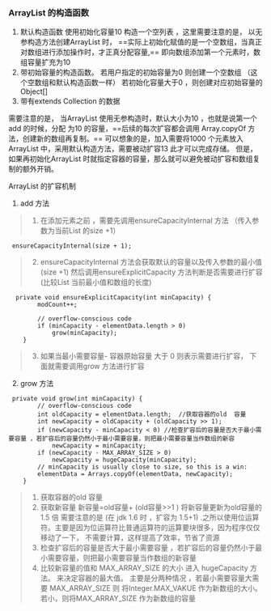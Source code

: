 ### ArrayList 的构造函数

1. 默认构造函数  使用初始化容量10 构造一个空列表 ，这里需要注意的是， 以无参构造方法创建ArrayList  时， ==实际上初始化赋值的是一个空数组，当真正对数组进行添加操作时，才正真分配容量,== 即向数组添加第一个元素时，数组容量扩充为10 
2. 带初始容量的构造函数。 若用户指定的初始容量为0 则创建一个空数组 （这个空数组和默认构造函数一样） 若初始化容量大于0 ，则创建对应初始容量的Object[] 
3. 带有extends  Collection 的数据

需要注意的是， 当ArrayList 使用无参构造时，默认大小为10 ，也就是说第一个add 的时候，分配 为10 的容量，==后续的每次扩容都会调用 Array.copyOf  方法，创建新的数组再复制。== 可以想象的是，加入需要将1000 个元素放入 ArrayList 中，采用默认构造方法，需要被动扩容13 此才可以完成存储。 但是，如果再初始化ArrayList 时就指定容器的容量，那么就可以避免被动扩容和数组复制的额外开销。

ArrayList 的扩容机制

1. add 方法

> 1. 在添加元素之前 ，需要先调用ensureCapacityInternal 方法 （传入参数为当前List 的size +1）

```
 ensureCapacityInternal(size + 1);
```

> 2. ensureCapacityInternal 方法会获取默认的容量以及传入参数的最小值(size +1) 然后调用ensureExplicitCapacity 方法判断是否需要进行扩容(比较List 当前最小值和数组的长度) 

```
  private void ensureExplicitCapacity(int minCapacity) {
        modCount++;

        // overflow-conscious code
        if (minCapacity - elementData.length > 0)
            grow(minCapacity);
    }
```


> 3. 如果当最小需要容量- 容器原始容量  大于 0 则表示需要进行扩容， 下面就需要调用grow 方法进行扩容

2. grow 方法

```
 private void grow(int minCapacity) {
        // overflow-conscious code
        int oldCapacity = elementData.length;  //获取容器的old  容量
        int newCapacity = oldCapacity + (oldCapacity >> 1); 
        if (newCapacity - minCapacity < 0) //检查扩容后的容量是否大于最小需要容量 ，若扩容后的容量仍然小于最小需要容量，则把最小需要容量当作数组的新容
            newCapacity = minCapacity;
        if (newCapacity - MAX_ARRAY_SIZE > 0)
            newCapacity = hugeCapacity(minCapacity);
        // minCapacity is usually close to size, so this is a win:
        elementData = Arrays.copyOf(elementData, newCapacity);
    }
```
> 1. 获取容器的old  容量
> 2. 获取新容量  新容量=old容量+ (old容量>>1 ) 将新容量更新为old容量的1.5 倍 需要注意的是 (在 jdk 1.6 时 ，扩容为 1.5+1)  .之所以使用位运算符。主要是因为位运算符比普通运算符的运算要块很多，因为程序仅仅移动了一下， 不需要计算，这样提高了效率，节省了资源
> 3. 检查扩容后的容量是否大于最小需要容量 ，若扩容后的容量仍然小于最小需要容量，则把最小需要容量当作数组的新容量
> 4. 比较新容量的值和 MAX_ARRAY_SIZE 的大小 进入 hugeCapacity 方法。 来决定容器的最大值。 主要是分两种情况 ，若最小需要容量大需要 MAX_ARRAY_SIZE  则 将Integer.MAX_VAKUE 作为新数组的大小。 若小，则将MAX_ARRAY_SIZE  作为新数组的容量




